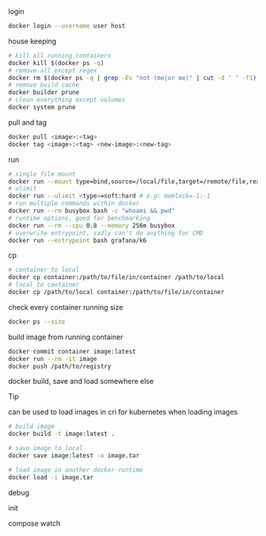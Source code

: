 login
```bash
docker login --username user host
```

house keeping
```bash
# kill all running containers 
docker kill $(docker ps -q)
# remove all except regex
docker rm $(docker ps -q | grep -Ev "not (me|or me)" | cut -d ' ' -f1)
# remove build cache
docker builder prune
# clean everything except volumes
docker system prune
```

pull and tag
```bash
docker pull <image>:<tag>
docker tag <image>:<tag> <new-image>:<new-tag>
```

run
```bash
# single file mount
docker run --mount type=bind,source=/local/file,target=/remote/file,readonly alpine
# ulimit
docker run --ulimit <type>=soft:hard # e.g: memlock=-1:-1
# run multiple commands within docker
docker run --rm busybox bash -c "whoami && pwd"
# runtime options, good for benchmarking
docker run --rm --cpu 0.8 --memory 256m busybox
# overwrite entrypoint, sadly can't do anything for CMD
docker run --entrypoint bash grafana/k6
```

cp
```bash
# container to local
docker cp container:/path/to/file/in/container /path/to/local
# local to container
docker cp /path/to/local container:/path/to/file/in/container
```

check every container running size
```bash
docker ps --size
```

build image from running container
```bash
docker commit container image:latest
docker run --rm -it image
docker push /path/to/registry
```

docker build, save and load somewhere else
>[!tip]
can be used to load images in cri for kubernetes when loading images
```bash
# build image
docker build -t image:latest .

# save image to local
docker save image:latest -o image.tar

# load image in another docker runtime
docker load -i image.tar
```

debug

init

compose watch
